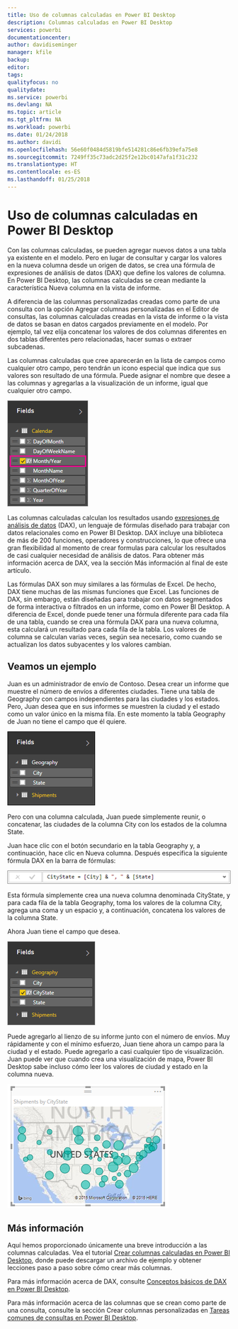 ```yaml
---
title: Uso de columnas calculadas en Power BI Desktop
description: Columnas calculadas en Power BI Desktop
services: powerbi
documentationcenter: 
author: davidiseminger
manager: kfile
backup: 
editor: 
tags: 
qualityfocus: no
qualitydate: 
ms.service: powerbi
ms.devlang: NA
ms.topic: article
ms.tgt_pltfrm: NA
ms.workload: powerbi
ms.date: 01/24/2018
ms.author: davidi
ms.openlocfilehash: 56e60f0484d5819bfe514281c86e6fb39efa75e8
ms.sourcegitcommit: 7249ff35c73adc2d25f2e12bc0147afa1f31c232
ms.translationtype: HT
ms.contentlocale: es-ES
ms.lasthandoff: 01/25/2018
---
```

# <a name="using-calculated-columns-in-power-bi-desktop"></a>Uso de columnas calculadas en Power BI Desktop
Con las columnas calculadas, se pueden agregar nuevos datos a una tabla ya existente en el modelo. Pero en lugar de consultar y cargar los valores en la nueva columna desde un origen de datos, se crea una fórmula de expresiones de análisis de datos (DAX) que define los valores de columna. En Power BI Desktop, las columnas calculadas se crean mediante la característica Nueva columna en la vista de informe.

A diferencia de las columnas personalizadas creadas como parte de una consulta con la opción Agregar columnas personalizadas en el Editor de consultas, las columnas calculadas creadas en la vista de informe o la vista de datos se basan en datos cargados previamente en el modelo. Por ejemplo, tal vez elija concatenar los valores de dos columnas diferentes en dos tablas diferentes pero relacionadas, hacer sumas o extraer subcadenas.

Las columnas calculadas que cree aparecerán en la lista de campos como cualquier otro campo, pero tendrán un icono especial que indica que sus valores son resultado de una fórmula. Puede asignar el nombre que desee a las columnas y agregarlas a la visualización de un informe, igual que cualquier otro campo.

![](media/desktop-calculated-columns/calccolinpbid_fields.png)

Las columnas calculadas calculan los resultados usando [expresiones de análisis de datos](https://msdn.microsoft.com/library/gg413422.aspx) (DAX), un lenguaje de fórmulas diseñado para trabajar con datos relacionales como en Power BI Desktop. DAX incluye una biblioteca de más de 200 funciones, operadores y construcciones, lo que ofrece una gran flexibilidad al momento de crear formulas para calcular los resultados de casi cualquier necesidad de análisis de datos. Para obtener más información acerca de DAX, vea la sección Más información al final de este artículo.

Las fórmulas DAX son muy similares a las fórmulas de Excel. De hecho, DAX tiene muchas de las mismas funciones que Excel. Las funciones de DAX, sin embargo, están diseñadas para trabajar con datos segmentados de forma interactiva o filtrados en un informe, como en Power BI Desktop. A diferencia de Excel, donde puede tener una fórmula diferente para cada fila de una tabla, cuando se crea una fórmula DAX para una nueva columna, esta calculará un resultado para cada fila de la tabla. Los valores de columna se calculan varias veces, según sea necesario, como cuando se actualizan los datos subyacentes y los valores cambian.

## <a name="lets-look-at-an-example"></a>Veamos un ejemplo
Juan es un administrador de envío de Contoso. Desea crear un informe que muestre el número de envíos a diferentes ciudades. Tiene una tabla de Geography con campos independientes para las ciudades y los estados. Pero, Juan desea que en sus informes se muestren la ciudad y el estado como un valor único en la misma fila. En este momento la tabla Geography de Juan no tiene el campo que él quiere.

![](media/desktop-calculated-columns/calccolinpbid_cityandstatefields.png)

Pero con una columna calculada, Juan puede simplemente reunir, o concatenar, las ciudades de la columna City con los estados de la columna State.

Juan hace clic con el botón secundario en la tabla Geography y, a continuación, hace clic en Nueva columna. Después especifica la siguiente fórmula DAX en la barra de fórmulas:

![](media/desktop-calculated-columns/calccolinpbid_formula.png)

Esta fórmula simplemente crea una nueva columna denominada CityState, y para cada fila de la tabla Geography, toma los valores de la columna City, agrega una coma y un espacio y, a continuación, concatena los valores de la columna State.

Ahora Juan tiene el campo que desea.

![](media/desktop-calculated-columns/calccolinpbid_citystatefield.png)

Puede agregarlo al lienzo de su informe junto con el número de envíos. Muy rápidamente y con el mínimo esfuerzo, Juan tiene ahora un campo para la ciudad y el estado. Puede agregarlo a casi cualquier tipo de visualización. Juan puede ver que cuando crea una visualización de mapa, Power BI Desktop sabe incluso cómo leer los valores de ciudad y estado en la columna nueva.

![](media/desktop-calculated-columns/calccolinpbid_citystatemap.png)

## <a name="learn-more"></a>Más información
Aquí hemos proporcionado únicamente una breve introducción a las columnas calculadas. Vea el tutorial [Crear columnas calculadas en Power BI Desktop](desktop-tutorial-create-calculated-columns.md), donde puede descargar un archivo de ejemplo y obtener lecciones paso a paso sobre cómo crear más columnas. 

Para más información acerca de DAX, consulte [Conceptos básicos de DAX en Power BI Desktop](desktop-quickstart-learn-dax-basics.md).

Para más información acerca de las columnas que se crean como parte de una consulta, consulte la sección Crear columnas personalizadas en [Tareas comunes de consultas en Power BI Desktop](desktop-common-query-tasks.md).  

